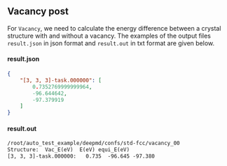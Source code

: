 ## Vacancy post

For `Vacancy`, we need to calculate the energy difference between a crystal structure with and without a vacancy. 
The examples of the output files `result.json` in json format and `result.out` in txt format are given below.

#### result.json
```json
{
    "[3, 3, 3]-task.000000": [
        0.7352769999999964,
        -96.644642,
        -97.379919
    ]
}
```

#### result.out
```txt
/root/auto_test_example/deepmd/confs/std-fcc/vacancy_00
Structure: 	Vac_E(eV)  E(eV) equi_E(eV)
[3, 3, 3]-task.000000:   0.735  -96.645 -97.380
```
